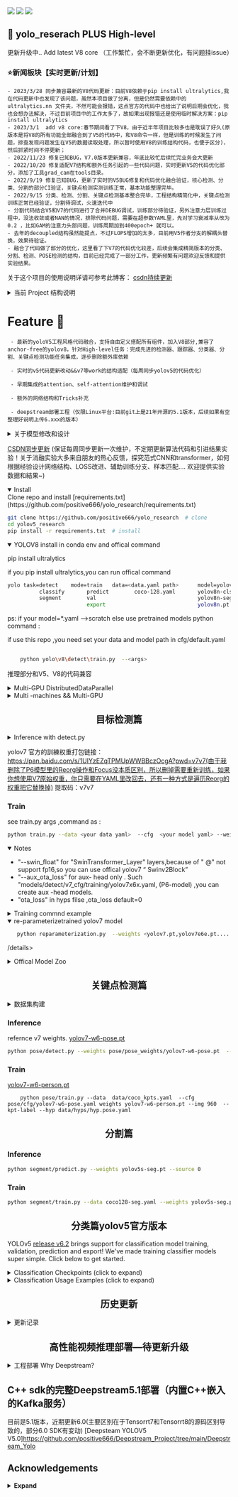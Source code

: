 
<div align='left'>
  <img src=https://img.shields.io/github/stars/positive666/yolo_research.svg?style=social >
  <img src=https://img.shields.io/github/forks/positive666/yolo_research.svg?style=social >
  <img src=https://img.shields.io/github/watchers/positive666/yolo_research.svg?style=social>
</div> 


<!-- <div align="center">
<p>
   <a align="left" href="https://github.com/positive666/yolo_research" target="_blank">
   <img src="./data/images/yolov.jpg" width="87%"></a>
</p>
</div> -->



##  <div align="left">🚀 yolo_reserach PLUS High-level</div>


更新升级中.. Add latest V8 core （工作繁忙，会不断更新优化，有问题挂issue）

### <div align="left">⭐新闻板块【实时更新/计划】</div>

	- 2023/3/28 同步兼容最新的V8代码更新：目前V8依赖于pip install ultralytics,我在代码更新中也发现了该问题，虽然本项目做了分离，但是仍然需要依赖中的ultralytics.nn 文件夹，不然可能会报错，这点官方的代码中也给出了说明后期会优化，我也会想办法解决，不过目前项目中的工作太多了，故如果出现报错还是使用临时解决方案：pip install ultralytics
	- 2023/3/1  add v8 core:春节期间看了下V8，由于近半年项目比较多也是耽误了好久(原版本是将V8的所有功能全部融合到了V5的代码中，和V8命令一样，但是训练的时候发生了问题，排查发现问题发生在V5的数据读取处理，所以暂时使用V8的训练结构代码，也便于区分)，然后抓紧时间不停更新；
	- 2022/11/23 修复已知BUG，V7.0版本更新兼容，年底比较忙后续忙完业务会大更新
	- 2022/10/20 修复适配V7结构和额外任务引起的一些代码问题，实时更新V5的代码优化部分，添加了工具grad_cam在tools目录。
	- 2022/9/19 修复已知BUG，更新了实时的V5BUG修复和代码优化融合验证，核心检测、分类、分割的部分CI验证，关键点检测实测训练正常，基本功能整理完毕。
	- 2022/9/15 分类、检测、分割、关键点检测基本整合完毕，工程结构精简化中，关键点检测训练正常已经验证，分割待调试，火速迭代中
	- 分割代码结合V5和V7的代码进行了合并DEBUG调试，训练部分待验证，另外注意力层训练过程中，没法收敛或者NAN的情况，排除代码问题，需要在超参数YAML里，先对学习衰减率从改为0.2 ，比如GAM的注意力头部问题，训练周期加到400epoch+ 就可以。
	- 去年的decoupled结构虽然能提点，不过FLOPS增加的太多，目前用V5作者分支的解耦头替换，效果待验证。
	- 融合了代码做了部分的优化，这里看了下V7的代码优化较差，后续会集成精简版本的分类、分割、检测、POSE检测的结构，目前已经完成了一部分工作，更新频繁有问题欢迎反馈和提供实验结果。
<p>

关于这个项目的使用说明详请可参考此博客：
[csdn持续更新](https://blog.csdn.net/weixin_44119362/article/details/126895964?spm=1001.2014.3001.5501)    

<details >
<summary>当前 Project 结构说明</summary>


```
yolo_research
│   pose  
│   └─────   ## 关键点检测任务使用
│   ...    
│   models   ## 存储模型：算子定义和所有模型的yaml结构定义，包含yolov5\yolov7\yolov8  

    └─────   common.py   模型算子定义
             yolo.py     模型结构定义
│   └─────   cls         分类模型结构
│            pose        关键点模型结构
│            segment     分割模型结构
│            detect  v5u_cfg/v7_cfg/v8_cfg    检测模型结构..其余是V5版本以及一些改的参考示例      
│   ....
│   segment
│   └─────   ## 分割任务
|   classify
│   └─────   ## 分类任务
|   tracker
│   └─────   ## 跟踪任务 Fork V8
│   utils
│   └─────   #通用部分代码
|          .
|          .
|            segment   ##分割的数据处理操作部分
|   yolo
│   └─────   v8        ## yolov8 core ,主要包含训练部分和推理使用部分的相关代码
│             └───── .
|            cfg       ## default.yaml 设置所有V8相关参数
|            engine    ## 定义基类结构
|            utils
|            data
|               .
|               .
|       .
|       .    ##其余为检测核心代码和通用部分
```

</details>

# Feature 🚀 
    
     - 最新的yoloV5工程风格代码融合，支持自由定义搭配所有组件，加入V8部分,兼容了anchor-free的yolov8，针对High-level任务：完成先进的检测器、跟踪器、分类器、分割、关键点检测功能任务集成，逐步删除额外库依赖
     
     - 实时的v5代码更新改动&&v7等work的结构适配（每周同步yolov5的代码优化）
     
     - 早期集成的attention、self-attention维护和调试
     
     - 额外的网络结构和Tricks补充
    	
     - deepstream部署工程（仅限Linux平台:目前git上是21年开源的5.1版本，后续如果有空整理好说明上传6.xxx的版本）

<details >
<summary>关于模型修改和设计</summary>

     - 2021年在CSDN中介绍过一些范式示例包含注意力、自注意力层等机制早期引入了一些比较有热度的修改，其实在如今图像基础任务表现里，CNN和transformer并不没有明显差距，个人觉得作为学习积累就好。比如swinv1和v2等一些当时流行的论文网络组件，以及同样的NECK、HEAD、LOSS的添加，你可以参考github项目中的yaml结构示例去自己尝试修改模型，就是希望大家能够多思考多积累且自己动手实现，也是我当初文章的本意，而不是只限于一种范式或几种结构，如果遇到问题欢迎分享讨论，具体可以看博客中的[修改建议](https://editor.csdn.net/md/?articleId=126895964）

     - 对于自注意力机制的使用：很多人与CNN相结合使用得到精度提升，个人理解：原因不仅仅是长距离的依赖，早期我们使用固定权重的滤波器提取边缘再到CNN，CNN也许是对应着高通滤波，而self-attention对应于低通滤波，那么相当于对featuremap进行了一次平滑，这样从某种程度上可以解释互补之后的提升；而且transfromer是很难发生过拟合或者说不存在，同时由于增量爆炸和工程开发的现象，使得其并不好训练，但是动态特性确实更具泛化性，常规情况中优先考虑你训练数据集的拟合够不够好，你的模型是否能反映出数据之间的特征特异性，其次扩充构建相应的辅助分支加入特征属性描述。

</details>

[CSDN同步更新](https://blog.csdn.net/weixin_44119362/article/details/125665404)
(保证每周同步更新一次维护，不定期更新算法代码和引进结果实验！关于消融实验大多来自朋友的热心反馈，探究范式CNN和transformer，如何根据经验设计网络结构、LOSS改进、辅助训练分支、样本匹配....  欢迎提供实验数据和結果~)




<details open>
<summary>Install</summary>
Clone repo and install [requirements.txt](https://github.com/positive666/yolo_research/requirements.txt) 

```bash
git clone https://github.com/positive666/yolo_research  # clone
cd yolov5_research
pip install -r requirements.txt  # install
```

</details>

<details open>
<summary>YOLOV8 install in conda env  and  offical command</summary>

pip install ultralytics 

if you pip install ultralytics,you can run offical command 
```bash
yolo task=detect    mode=train   data=<data.yaml path>      model=yolov8n.pt        args...
          classify       predict        coco-128.yaml       yolov8n-cls.yaml  args...
          segment        val                                yolov8n-seg.yaml  args...
                         export                             yolov8n.pt        format=onnx  args...
```
ps: if your model=*.yaml -->scratch else use pretrained models
python command :


if use this repo ,you need set your data and model path in cfg/default.yaml

```bash
    
    python yolo\v8\detect\train.py  --<args>

```

推理部分和V5、V8的代码兼容
</details>  

<details>
<summary>Multi-GPU DistributedDataParallel </summary>
使用DistributedDataParallel，多个进程只进行倒数传播，每个GPU都进行一次梯度求导和参数更新，这比DataParallel的方式更高效，因为DataParalledl只有一个主GPU进行参数更新，所以需要各个子进程调用的GPU传递倒数到主GPU后，才会更新参数給各个GPU，所以这会比DistributedDataParallel每个GPU直接进行参数更新要慢很多。 –nproc_per_node: 作为GPU的使用数量节点数 –batch：总batch-size ,然后除以Node数量 ，平均给每个GPU。
```bash
python -m torch.distributed.run --nproc_per_node 2 train.py --batch 64 --data coco.yaml --weights yolov5s.pt --device 0,1
```
</details>  

<details>
<summary>Multi -machines && Multi-GPU </summary>
```bash
主机
python -m torch.distributed.run --nproc_per_node G --nnodes N --node_rank 0 --master_addr "192.168.1.1" --master_port 1234 train.py --batch 64 --data coco.yaml --cfg yolov5s.yaml --weights ''
#多个副机
python -m torch.distributed.run --nproc_per_node G --nnodes N --node_rank R --master_addr "192.168.1.1" --master_port 1234 train.py --batch 64 --data coco.yaml --cfg yolov5s.yaml --weights ''
```
–master_port：端口号
master_addr：主进程ip地址
G:每个机器的GPU数量
N:机器数量
R:子机器序号

</details>  


## <div align="center">目标检测篇</div>

<details>
<summary>Inference with detect.py</summary>


```bash
python detect.py --source 0  # webcam     --weights <your model weight>
                          img.jpg  # image
                          vid.mp4  # video
                          path/  # directory
                          'path/*.jpg'  # glob
                          'https://youtu.be/Zgi9g1ksQHc'  # YouTube
                          'rtsp://example.com/media.mp4'  # RTSP, RTMP, HTTP stream
```
</details>  

yolov7 官方的訓練权重打包链接：https://pan.baidu.com/s/1UIYzEZqTPMUpWWBBczOcgA?pwd=v7v7(由于我删除了P6模型里的Reorg操作和Focus没本质区别，所以删掉需要重新训练，如果你想使用V7原始权重，你只需要在YAML里改回去，还有一种方式是遍历Reorg的权重把它替换掉) 提取码：v7v7

###  Train

see train.py args ,command as :


```bash
python train.py --data <your data yaml>  --cfg  <your model yaml> --weights <weights path>  --batch-size 128    --hyp   <hyps yaml>  --batch-size <numbers>  
```
<details open>
<summary>Notes</summary>

- "--swin_float"  for "SwinTransformer_Layer" layers,because of " @" not support  fp16,so you can use offical yolov7 “ Swinv2Block”
- "--aux_ota_loss" for aux- head only . Such "models/detect/v7_cfg/training/yolov7x6x.yaml, (P6-model) ,you can create aux -head models.		
- "ota_loss"  in hyps filse ,ota_loss default=0 
</details>   

<details>
<summary>Training commnd example </summary>

-  run yolov7-P5 model train and yolov5 seriese models ,scratch or fine ,your need a weights 

```bash 
python train.py  --data data/coco128.yaml  --cfg models/detect/yolov5s_decoupled.yaml   
```
```bash 
python train.py  --cfg  models/detect/v7_cfg/training/yolov7.yaml  --weights yolov7.pt  --data (custom datasets) --hyp data/hyps/hyp.scratch-v7.custom.yaml	
```
-  run yolov7-aux model train ,your model must P6-model !
```bash 
python train.py  --cfg  models/detect/v7_cfg/training/yolov7w6.yaml --imgsz 1280  --weights 'yolov7-w6_training.pt'  --data (custom datasets)  --aux_ota_loss  --hyp data/hyps/hyp.scratch-v7.custom.yaml
```
- After training/under yaml structure, your initial weight xxx. PT will become a trained yolov7xxx.pt , with specific references to reparameterized scripts. 
Then use the deploy model to load the weights of your training, change the index and structure to re-parameterize the model.

</details>

<details open>
<summary>re-parameterizetrained yolov7 model  </summary>

```bash 
   python reparameterization.py  --weights <yolov7.pt,yolov7e6e.pt.....>  --name <model name > --save_file   models/v7_cfg/deploy  --cfg <model.yaml>
```
</details>

/details>

<details >
<summary>Offical Model Zoo </summary>

| Model                                                                                | size<br><sup>(pixels) | mAP<sup>val<br>50-95 | Speed<br><sup>CPU ONNX<br>(ms) | Speed<br><sup>A100 TensorRT<br>(ms) | params<br><sup>(M) | FLOPs<br><sup>(B) |
| ------------------------------------------------------------------------------------ | --------------------- | -------------------- | ------------------------------ | ----------------------------------- | ------------------ | ----------------- |
| [YOLOv8n](https://github.com/ultralytics/assets/releases/download/v0.0.0/yolov8n.pt) | 640                   | 37.3                 | 80.4                           | 0.99                                | 3.2                | 8.7               |
| [YOLOv8s](https://github.com/ultralytics/assets/releases/download/v0.0.0/yolov8s.pt) | 640                   | 44.9                 | 128.4                          | 1.20                                | 11.2               | 28.6              |
| [YOLOv8m](https://github.com/ultralytics/assets/releases/download/v0.0.0/yolov8m.pt) | 640                   | 50.2                 | 234.7                          | 1.83                                | 25.9               | 78.9              |
| [YOLOv8l](https://github.com/ultralytics/assets/releases/download/v0.0.0/yolov8l.pt) | 640                   | 52.9                 | 375.2                          | 2.39                                | 43.7               | 165.2             |
| [YOLOv8x](https://github.com/ultralytics/assets/releases/download/v0.0.0/yolov8x.pt) | 640                   | 53.9                 | 479.1                          | 3.53                                | 68.2               | 257.8             |

</details>

##  <div align="center">关键点检测篇</div>

<details>
<summary>数据集构建</summary>

```
yolov5_research
│   pose  
│   └─────(key point detect code )
│   ...   
│
coco_kpts(your data yaml path name )
│   images
│   annotations/**.json
|   labels
│   └─────train2017
│       │       └───
|       |       └───
|       |       '
|       |       .
│       └─val2017
|               └───
|               └───
|               .
|               .
|    train2017.txt
|    val2017.txt

```
</details>

###  Inference
refernce v7 weights.
[yolov7-w6-pose.pt](https://github.com/WongKinYiu/yolov7/releases/download/v0.1/yolov7-w6-pose.pt)

``` bash 
python pose/detect.py --weights pose/pose_weights/yolov7-w6-pose.pt  --source  data/images/bus.jpg   --kpt-label 
```
###  Train

[yolov7-w6-person.pt](https://github.com/WongKinYiu/yolov7/releases/download/v0.1/yolov7-w6-person.pt)

``` shell
    python pose/train.py --data  data/coco_kpts.yaml  --cfg  pose/cfg/yolov7-w6-pose.yaml weights yolov7-w6-person.pt --img 960  --kpt-label --hyp data/hyps/hyp.pose.yaml

```

##  <div align="center">分割篇</div>

###  Inference

``` bash 
python segment/predict.py --weights yolov5s-seg.pt --source 0                          
```

###  Train
``` bash 
python segment/train.py --data coco128-seg.yaml --weights yolov5s-seg.pt --img 640  # from pretrained (recommended)
```


##  <div align="center">分类篇yolov5官方版本</div>
YOLOv5 [release v6.2](https://github.com/ultralytics/yolov5/releases) brings support for classification model training, validation, prediction and export! We've made training classifier models super simple. Click below to get started.

<details>
  <summary>Classification Checkpoints (click to expand)</summary>

<br>

We trained YOLOv5-cls classification models on ImageNet for 90 epochs using a 4xA100 instance, and we trained ResNet and EfficientNet models alongside with the same default training settings to compare. We exported all models to ONNX FP32 for CPU speed tests and to TensorRT FP16 for GPU speed tests. We ran all speed tests on Google [Colab Pro](https://colab.research.google.com/signup) for easy reproducibility.

| Offcial Model Zoo                                                                                  | size<br><sup>(pixels) | acc<br><sup>top1 | acc<br><sup>top5 | Training<br><sup>90 epochs<br>4xA100 (hours) | Speed<br><sup>ONNX CPU<br>(ms) | Speed<br><sup>TensorRT V100<br>(ms) | params<br><sup>(M) | FLOPs<br><sup>@224 (B) |
|----------------------------------------------------------------------------------------------------|-----------------------|------------------|------------------|----------------------------------------------|--------------------------------|-------------------------------------|--------------------|------------------------|
| [YOLOv5n-cls](https://github.com/ultralytics/yolov5/releases/download/v6.2/yolov5n-cls.pt)         | 224                   | 64.6             | 85.4             | 7:59                                         | **3.3**                        | **0.5**                             | **2.5**            | **0.5**                |
| [YOLOv5s-cls](https://github.com/ultralytics/yolov5/releases/download/v6.2/yolov5s-cls.pt)         | 224                   | 71.5             | 90.2             | 8:09                                         | 6.6                            | 0.6                                 | 5.4                | 1.4                    |
| [YOLOv5m-cls](https://github.com/ultralytics/yolov5/releases/download/v6.2/yolov5m-cls.pt)         | 224                   | 75.9             | 92.9             | 10:06                                        | 15.5                           | 0.9                                 | 12.9               | 3.9                    |
| [YOLOv5l-cls](https://github.com/ultralytics/yolov5/releases/download/v6.2/yolov5l-cls.pt)         | 224                   | 78.0             | 94.0             | 11:56                                        | 26.9                           | 1.4                                 | 26.5               | 8.5                    |
| [YOLOv5x-cls](https://github.com/ultralytics/yolov5/releases/download/v6.2/yolov5x-cls.pt)         | 224                   | **79.0**         | **94.4**         | 15:04                                        | 54.3                           | 1.8                                 | 48.1               | 15.9                   |
|                                                                                                    |
| [ResNet18](https://github.com/ultralytics/yolov5/releases/download/v6.2/resnet18.pt)               | 224                   | 70.3             | 89.5             | **6:47**                                     | 11.2                           | 0.5                                 | 11.7               | 3.7                    |
| [ResNet34](https://github.com/ultralytics/yolov5/releases/download/v6.2/resnet34.pt)               | 224                   | 73.9             | 91.8             | 8:33                                         | 20.6                           | 0.9                                 | 21.8               | 7.4                    |
| [ResNet50](https://github.com/ultralytics/yolov5/releases/download/v6.2/resnet50.pt)               | 224                   | 76.8             | 93.4             | 11:10                                        | 23.4                           | 1.0                                 | 25.6               | 8.5                    |
| [ResNet101](https://github.com/ultralytics/yolov5/releases/download/v6.2/resnet101.pt)             | 224                   | 78.5             | 94.3             | 17:10                                        | 42.1                           | 1.9                                 | 44.5               | 15.9                   |
|                                                                                                    |
| [EfficientNet_b0](https://github.com/ultralytics/yolov5/releases/download/v6.2/efficientnet_b0.pt) | 224                   | 75.1             | 92.4             | 13:03                                        | 12.5                           | 1.3                                 | 5.3                | 1.0                    |
| [EfficientNet_b1](https://github.com/ultralytics/yolov5/releases/download/v6.2/efficientnet_b1.pt) | 224                   | 76.4             | 93.2             | 17:04                                        | 14.9                           | 1.6                                 | 7.8                | 1.5                    |
| [EfficientNet_b2](https://github.com/ultralytics/yolov5/releases/download/v6.2/efficientnet_b2.pt) | 224                   | 76.6             | 93.4             | 17:10                                        | 15.9                           | 1.6                                 | 9.1                | 1.7                    |
| [EfficientNet_b3](https://github.com/ultralytics/yolov5/releases/download/v6.2/efficientnet_b3.pt) | 224                   | 77.7             | 94.0             | 19:19                                        | 18.9                           | 1.9                                 | 12.2               | 2.4                    |

<details>
  <summary>Table Notes (click to expand)</summary>

- All checkpoints are trained to 90 epochs with SGD optimizer with `lr0=0.001` and `weight_decay=5e-5` at image size 224 and all default settings.<br>Runs logged to https://wandb.ai/glenn-jocher/YOLOv5-Classifier-v6-2
- **Accuracy** values are for single-model single-scale on [ImageNet-1k](https://www.image-net.org/index.php) dataset.<br>Reproduce by `python classify/val.py --data ../datasets/imagenet --img 224`
- **Speed** averaged over 100 inference images using a Google [Colab Pro](https://colab.research.google.com/signup) V100 High-RAM instance.<br>Reproduce by `python classify/val.py --data ../datasets/imagenet --img 224 --batch 1`
- **Export** to ONNX at FP32 and TensorRT at FP16 done with `export.py`. <br>Reproduce by `python export.py --weights yolov5s-cls.pt --include engine onnx --imgsz 224`
</details>
</details>

<details>
  <summary>Classification Usage Examples (click to expand)</summary>

### Train
YOLOv5 classification training supports auto-download of MNIST, Fashion-MNIST, CIFAR10, CIFAR100, Imagenette, Imagewoof, and ImageNet datasets with the `--data` argument. To start training on MNIST for example use `--data mnist`.

```bash
# Single-GPU
python classify/train.py --model yolov5s-cls.pt --data cifar100 --epochs 5 --img 224 --batch 128

# Multi-GPU DDP
python -m torch.distributed.run --nproc_per_node 4 --master_port 1 classify/train.py --model yolov5s-cls.pt --data imagenet --epochs 5 --img 224 --device 0,1,2,3
```

### Val
Validate YOLOv5m-cls accuracy on ImageNet-1k dataset:
```bash
bash data/scripts/get_imagenet.sh --val  # download ImageNet val split (6.3G, 50000 images)
python classify/val.py --weights yolov5m-cls.pt --data ../datasets/imagenet --img 224  # validate
```

### Predict
Use pretrained YOLOv5s-cls.pt to predict bus.jpg:
```bash
python classify/predict.py --weights yolov5s-cls.pt --data data/images/bus.jpg
```
```python
model = torch.hub.load('ultralytics/yolov5', 'custom', 'yolov5s-cls.pt')  # load from PyTorch Hub
```

### Export
Export a group of trained YOLOv5s-cls, ResNet and EfficientNet models to ONNX and TensorRT:
```bash
python export.py --weights yolov5s-cls.pt resnet50.pt efficientnet_b0.pt --include onnx engine --img 224
```
</details>

##  <div align="center">历史更新</div>

<details>
<summary>更新记录</summary>
- 2020/9/15  High-level 集成待验证，目前姿态训练和检测已经调试完成。
- 2022/7/21  除关键点部分的V7代码以及V5代码风格优化合并更新，改善了重参数脚本的功能，详情看	reparameterization.py

- 2022/7/13  同步更新加入了yolov7的P6模型訓練部分代碼，p6是需要aux的所以需要添加Loss部分計算，代碼和CSDN持續更新中,由于我删除了P6模型里的Reorg操作其实就说FOcus，所以需要重新训练，如果你想使用V7原始权重，你只需要在YAML里改回去

- 2022/7/7   依旧全网首发 ：以目前仓库的魔改版V5为基准同步了YOLOV7的核心改动，代码风格是最新的，后续会持续完善优化，完美融合V7，后续博客争取更新第一时间！

- 2022/5/23  合并更新了YOLOV5仓库的最新版本，作者代码有点小问题就是数据集会重复下载，这部分我没就没合并他的更新，引入了新的算子，看来他也在探索实验

- 2022/3/26  测试下解耦训练结果/更新GAM注意力层代码：按照论文示意在大模型中使用分组卷积降低FLOPs,同步简单实验下，关于实验在闲暇之余都会慢慢完善的。
    以small模型，在Visdrone数据下的简单验证：
	|   Model     		 |   mAP@.5  | mAP@.5:95 | Parameters(M) | GFLOPs |
	| --------    		 |   ------  |  ------   | ------------- | ------ |
	| YOLOv5s     		 |   0.351    |  0.194   |     7.2       | 16.5   |
	| YOLOv5s+GAM 		 |   0.35    |  0.194    |     22.2      | 36.9   |
	| YOLOv5s_decoup     |   0.367   |  0.203    |     7.1       | 17.2   |
    | YOLOv5s_GAM_group   |  0.353  	|  0.192 	 |     11       | 21.4   |  （待进一步更新）


- 2022/3/26  1.修复了一些常规的问题BUG并合并了V5作者的最新代码更新，大概包含之前缺少了一些可学习参数和代码优化,如添加了swintransformerV2.0的相对位置编码加入优化器等。 2.目前看来GAM换用组卷积效果有待商榷，后续进一步整理消融实验总结。
- 2022/3/16  对上传的GAM注意力层进行了简单的实验，yolov5s+GAM在Visdrone数据集上的结果举例参考，后续的话其实难点在于轻量化，探究大模型的骨干估计只有大厂研究资源能有成本去做。
- 2022/3/5   近期会整理一些去年的实验数据/、使用swin2的骨干，超参数需要调试一下，首先要稍微减低学习率，（实测SGD）；也可以把SWIN层作为注意力插件训练，这个和以往的操作类似，不再赘述了 需要开启--swin_float   命令参数，因为点积不被cuda的half支持，而优化器的问题，那么问题基本就是较多的swin block 堆积导致的增量更新。同时伴随着GPU的开销。 
- 2022/3.1   （不完整更新,供参考，怕忙断更，所以先放出部分修改，目前还在动态调试中）按照SWintransformerV2.0 的改进点：修改了NORM层的位置/attention将dot换成scaled cosine self-attention，待更新的优化部分：1.序列窗口注意力计算，降低显存开销 2、训练优化器
- 2022/2.28  添加了一个Swintransformer的Backbone和yaml示意结构，很多人把SWIN还像之前做成注意力层，但是其实swin设计是为了摒弃CNN去和NLP一统，而且精髓在于控制计算复杂度，其实backbone的全替换也许更值得尝试 ，内存开销和结构设计待优化
- 2022/2.22  忙里抽闲：更新了今天的yolov5的工程修复，修改了解耦头的代码风格，直接yaml选择参考使用，服务器回滚了代码。SWIN算子在，YAML文件丢失了，找时间从新写一个再上传，太忙看更新可能优先GIT，等有空博客细致归纳下
- 2022/2.6   ASFF使用的BUG已经修复;近期更新Swintransformer代码，简单说明下程序上其实是两种改法：1.类似算子层的修改，这个比较简单 2、全部替换成Swintransformer，这个对于整个程序存在一定的代码修改地方，稍微复杂点。
- 2022/1.9   补充一些注意力算子GAM，原理后续CSDN说明，修复BUG
- 2021/11.3  合并最新的YOLOV5的改动， 替换了CSPBOTTLENNECK的LeakRELUw为SLIU，其余全是代码和工程规范修改
- 2021.10.25 修复BUG，恢复EIOU
- 2021.10.13 更新合并YOLOV5v6.0版本，改进点：第一时间的更新解析可参考[CSND博客](https://blog.csdn.net/weixin_44119362/article/details/120748319?spm=1001.2014.3001.5501)
- 2021.9.25  将自注意力位置编码设置成可选项，默认取消，CBAM不收敛——将激活函数改回Sigmoid
- 2021.6.25  添加BIFPN结构包含P5/P6层，增大开销但是对于一些任务是能够提点的
- 2021.6     Botnet transformer 算子块引入于Backbone底层
- 2021.2.10  全网首发的YOLOV5魔改，ASFF检测头封装加入、注意力机制CBAM、CooRD、等注意力算子引入，并介绍了通用修改方式


</details>

## <div align="center">高性能视频推理部署—待更新升级</div>
<details>
<summary>工程部署 Why Deepstream?</summary>

工程部署：该仓库只属于研究探索，但是工程部署讲究简单高效、故可以参考我的Deepstream SDK改的项目，集合了通用检测、人脸识别、OCR三个项目，高性能的部署AI框架开发逻辑，这个项目是我2021年整理并开源的，代码还未规范，但程序是没问题的。
 DS_5.1&&Tensorrt7+ ：https://github.com/positive666/Deepstream_Project

     1.英伟达提供的Deepstream &&Tensorrt，应用于流媒体处理，因为做过业务的都知道，推理性能不等于程序运行性能，核心除了模型的本身剪枝量化之外，涉及到了对数据输入的处理，这里的核心问题是如何提高GPU的利用率，那么最直接的就是GPU编解码.
     2.目前嵌入式部署可能大多采用剪枝通道压缩模型的流程，在结合一些框架去进行引擎推理，推荐Yolov5nano或者nanodetplus,(工程上主流是通道裁剪，替换如C3的BOLOCK，你可以在仔细比对YOLOV5的迭代。还有就是如何使用SGD炼丹的经验了)
     还有就是deepstream的普及，网上很多剪枝版本我也看了值得学习，但是工程不只在于学习，而在于成本和结果。
     3.x86和Jeston都可以部署，既有一站式解决方案，我觉得工程和研究应用是完全不同的操作思路，精简高效达到目的.deepstream全做了并完成降维打击 ，当然也需要一定的综合开发能力。

</details>

## C++ sdk的完整Deepstream5.1部署（内置C++嵌入的Kafka服务） 
  目前是5.1版本，近期更新6.0(主要区别在于Tensorrt7和Tensorrt8的源码区别导致的，部分6.0 SDK有变动)
  [Deepsteam YOLOV5 V5.0]https://github.com/positive666/Deepstream_Project/tree/main/Deepstream_Yolo 



## Acknowledgements

<details><summary> <b>Expand</b> </summary>

* [https://github.com/ultralytics/ultralytics](https://github.com/ultralytics/ultralytics)
* [https://github.com/WongKinYiu/yolov7](https://github.com/WongKinYiu/yolov7)
* [https://github.com/ultralytics/yolov5](https://github.com/ultralytics/yolov5)
* [https://github.com/TexasInstruments/edgeai-yolov5/tree/yolo-pose](https://github.com/TexasInstruments/edgeai-yolov5/tree/yolo-pose)
* [https://github.com/ChristophReich1996/Swin-Transformer-V2](https://github.com/ChristophReich1996/Swin-Transformer-V2)
* https://github.com/positive666/Deepstream_Project

</details>